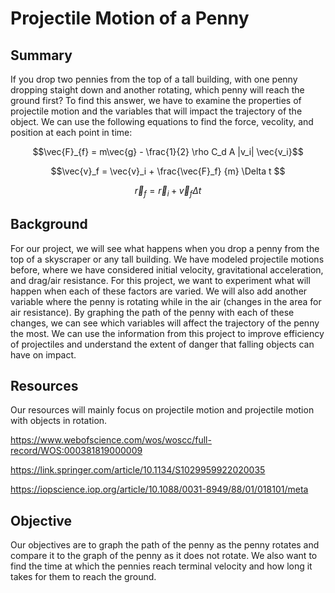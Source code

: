 # Projectile Motion of a Penny

## Summary

If you drop two pennies from the top of a tall building, with one penny dropping staight down and another rotating, which penny will reach the ground first? To find this answer, we have to examine the properties of projectile motion and the variables that will impact the trajectory of the object. We can use the following equations to find the force, vecolity, and position at each point in time:

$$\vec{F}_{f} = m\vec{g} - \frac{1}{2} \rho C_d A |v_i| \vec{v_i}$$

$$\vec{v}_f = \vec{v}_i + \frac{\vec{F}_f} {m} \Delta t $$

$$\vec{r}_f = \vec{r}_i + \vec{v}_f \Delta t $$


## Background

For our project, we will see what happens when you drop a penny from the top of a skyscraper or any tall building. We have modeled projectile motions before, where we have considered initial velocity, gravitational acceleration, and drag/air resistance. For this project, we want to experiment what will happen when each of these factors are varied. We will also add another variable where the penny is rotating while in the air (changes in the area for air resistance). By graphing the path of the penny with each of these changes, we can see which variables will affect the trajectory of the penny the most. We can use the information from this project to improve efficiency of projectiles and understand the extent of danger that falling objects can have on impact.



## Resources

Our resources will mainly focus on projectile motion and projectile motion with objects in rotation.

https://www.webofscience.com/wos/woscc/full-record/WOS:000381819000009 

https://link.springer.com/article/10.1134/S1029959922020035

https://iopscience.iop.org/article/10.1088/0031-8949/88/01/018101/meta


## Objective

Our objectives are to graph the path of the penny as the penny rotates and compare it to the graph of the penny as it does not rotate. We also want to find the time at which the pennies reach terminal velocity and how long it takes for them to reach the ground. 


